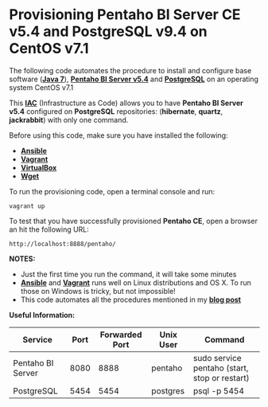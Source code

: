 # Provisioning Pentaho BI Server CE v5.4 and PostgreSQL v9.4 on CentOS v7.1
The following code automates the procedure to install and configure base software ([**Java 7**](http://www.oracle.com/technetwork/java/javase/downloads/index.html)),  [**Pentaho BI Server v5.4**](http://sourceforge.net/projects/pentaho/files/Business%20Intelligence%20Server/5.4/) and [**PostgreSQL**](http://www.postgresql.org/download/) on an operating system CentOS v7.1

This **[IAC](http://martinfowler.com/bliki/InfrastructureAsCode.html)** (Infrastructure as Code) allows you to have **Pentaho BI Server v5.4** configured on **PostgreSQL** repositories: (**hibernate**, **quartz**, **jackrabbit**) with only one command.

Before using this code, make sure you have installed the following:
* [**Ansible**](http://docs.ansible.com/ansible/intro_installation.html)
* [**Vagrant**](https://www.vagrantup.com/docs/installation/)
* [**VirtualBox**](https://www.virtualbox.org/)
* [**Wget**](https://www.gnu.org/software/wget/)

To run the provisioning code, open a terminal console and run:
```sh-session
vagrant up
```
To test that you have successfully provisioned **Pentaho CE**, open a browser an hit the following URL:
```sh-session
http://localhost:8888/pentaho/
```

**NOTES:**
* Just the first time you run the command, it will take some minutes
* [**Ansible**](http://www.ansible.com/) and [**Vagrant**](http://www.vagrantup.com/) runs well on Linux distributions and OS X. To run those on Windows is tricky, but not impossible!
* This code automates all the procedures mentioned in my [**blog post**](https://translate.google.com/translate?hl=en&sl=auto&tl=en&u=http%3A%2F%2Fingmmurillo-dwh-bi.blogspot.com%2F2014%2F10%2Fconfiguracion-de-pentaho-bi-server-52.html)

**Useful Information:**

| Service           | Port | Forwarded Port  | Unix User | Command                                        |
| ----------------- | ---- | --------------- | --------- | ---------------------------------------------- |
| Pentaho BI Server | 8080 | 8888            | pentaho   | sudo service pentaho (start, stop or restart)  |
| PostgreSQL        | 5454 | 5454            | postgres  | psql -p 5454                                   |
